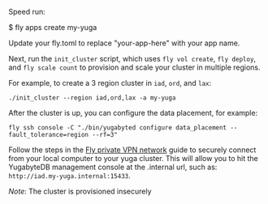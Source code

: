 Speed run:

$ fly apps create my-yuga

Update your fly.toml to replace "your-app-here" with your app name.

Next, run the `init_cluster` script, which uses `fly vol create`, `fly deploy`, and `fly scale count`
to provision and scale your cluster in multiple regions.

For example, to create a 3 region cluster in `iad`, `ord`, and `lax`:

    ./init_cluster --region iad,ord,lax -a my-yuga

After the cluster is up, you can configure the data placement, for example:

    fly ssh console -C "./bin/yugabyted configure data_placement --fault_tolerance=region --rf=3"

Follow the steps in the [Fly private VPN network](https://fly.io/docs/networking/private-networking/#private-network-vpn)
guide to securely connect from your local computer to your yuga cluster. This will allow you to hit the YugabyteDB management
console at the .internal url, such as: `http://iad.my-yuga.internal:15433`.

*Note*: The cluster is provisioned insecurely
